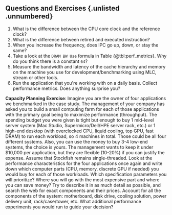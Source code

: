 ## Questions and Exercises {.unlisted .unnumbered}

1. What is the difference between the CPU core clock and the reference clock?
2. What is the difference between retired and executed instruction?
3. When you increase the frequency, does IPC go up, down, or stay the same?
4. Take a look at the `DRAM BW Use` formula in Table {@tbl:perf_metrics}. Why do you think there is a constant `64`?
5. Measure the bandwidth and latency of the cache hierarchy and memory on the machine you use for development/benchmarking using MLC, stream or other tools.
6. Run the application that you're working with on a daily basis. Collect performance metrics. Does anything surprise you?

**Capacity Planning Exercise**: Imagine you are the owner of four applications we benchmarked in the case study. The management of your company has asked you to build a small computing farm for each of those applications with the primary goal being to maximize performance (throughput). The spending budget you were given is tight but enough to buy 1 mid-level server system (Mac Studio, Supermicro/Dell/HPE server rack, etc.) or 1 high-end desktop (with overclocked CPU, liquid cooling, top GPU, fast DRAM) to run each workload, so 4 machines in total. Those could be all four different systems. Also, you can use the money to buy 3-4 low-end systems, the choice is yours. The management wants to keep it under $10,000 per application, but they are flexible (10-20%) if you can justify the expense. Assume that Stockfish remains single-threaded. Look at the performance characteristics for the four applications once again and write down which computer parts (CPU, memory, discrete GPU if needed) you would buy for each of those workloads. Which specification parameters you will prioritize? Where you will go with the most expensive part and where you can save money? Try to describe it in as much detail as possible, and search the web for exact components and their prices. Account for all the components of the system: motherboard, disk drive, cooling solution, power delivery unit, rack/case/tower, etc. What additional performance experiments you would run to guide your decision?